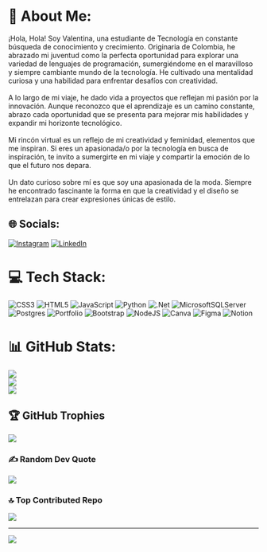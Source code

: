 # 💫 About Me:
¡Hola, Hola! Soy Valentina, una estudiante de Tecnología en constante búsqueda de conocimiento y crecimiento. Originaria de Colombia, he abrazado mi juventud como la perfecta oportunidad para explorar  una variedad de lenguajes de programación, sumergiéndome en el maravilloso y siempre cambiante mundo de la tecnología. He cultivado una mentalidad curiosa y una habilidad para enfrentar desafíos con creatividad.<br><br>A lo largo de mi viaje, he dado vida a proyectos que reflejan mi pasión por la innovación. Aunque reconozco que el aprendizaje es un camino constante, abrazo cada oportunidad que se presenta para mejorar mis habilidades y expandir mi horizonte tecnológico.<br><br>Mi rincón virtual es un reflejo de mi creatividad y feminidad, elementos que me inspiran. Si eres un apasionada/o por la tecnología en busca de inspiración, te invito a sumergirte en mi viaje y compartir la emoción de lo que el futuro nos depara.<br><br>Un dato curioso sobre mí es que soy una apasionada de la moda. Siempre he encontrado fascinante la forma en que la creatividad y el diseño se entrelazan para crear expresiones únicas de estilo.


## 🌐 Socials:
[![Instagram](https://img.shields.io/badge/Instagram-%23E4405F.svg?logo=Instagram&logoColor=white)](https://instagram.com/valentinave.ra) [![LinkedIn](https://img.shields.io/badge/LinkedIn-%230077B5.svg?logo=linkedin&logoColor=white)](https://linkedin.com/in/https://www.linkedin.com/in/valentina-vera-vergara/) 

# 💻 Tech Stack:
![CSS3](https://img.shields.io/badge/css3-%231572B6.svg?style=for-the-badge&logo=css3&logoColor=white) ![HTML5](https://img.shields.io/badge/html5-%23E34F26.svg?style=for-the-badge&logo=html5&logoColor=white) ![JavaScript](https://img.shields.io/badge/javascript-%23323330.svg?style=for-the-badge&logo=javascript&logoColor=%23F7DF1E) ![Python](https://img.shields.io/badge/python-3670A0?style=for-the-badge&logo=python&logoColor=ffdd54) ![.Net](https://img.shields.io/badge/.NET-5C2D91?style=for-the-badge&logo=.net&logoColor=white) ![MicrosoftSQLServer](https://img.shields.io/badge/Microsoft%20SQL%20Sever-CC2927?style=for-the-badge&logo=microsoft%20sql%20server&logoColor=white) ![Postgres](https://img.shields.io/badge/postgres-%23316192.svg?style=for-the-badge&logo=postgresql&logoColor=white) ![Portfolio](https://img.shields.io/badge/Portfolio-%23000000.svg?style=for-the-badge&logo=firefox&logoColor=#FF7139) ![Bootstrap](https://img.shields.io/badge/bootstrap-%23563D7C.svg?style=for-the-badge&logo=bootstrap&logoColor=white) ![NodeJS](https://img.shields.io/badge/node.js-6DA55F?style=for-the-badge&logo=node.js&logoColor=white) ![Canva](https://img.shields.io/badge/Canva-%2300C4CC.svg?style=for-the-badge&logo=Canva&logoColor=white) 	![Figma](https://img.shields.io/badge/figma-%23F24E1E.svg?style=for-the-badge&logo=figma&logoColor=white) ![Notion](https://img.shields.io/badge/Notion-%23000000.svg?style=for-the-badge&logo=notion&logoColor=white)
# 📊 GitHub Stats:
![](https://github-readme-stats.vercel.app/api?username=valentinaver&theme=radical&hide_border=true&include_all_commits=false&count_private=false)<br/>
![](https://github-readme-streak-stats.herokuapp.com/?user=valentinaver&theme=radical&hide_border=true)<br/>
![](https://github-readme-stats.vercel.app/api/top-langs/?username=valentinaver&theme=radical&hide_border=true&include_all_commits=false&count_private=false&layout=compact)

## 🏆 GitHub Trophies
![](https://github-profile-trophy.vercel.app/?username=valentinaver&theme=radical&no-frame=true&no-bg=false&margin-w=4)

### ✍️ Random Dev Quote
![](https://quotes-github-readme.vercel.app/api?type=vetical&theme=radical)

### 🔝 Top Contributed Repo
![](https://github-contributor-stats.vercel.app/api?username=valentinaver&limit=5&theme=radical&combine_all_yearly_contributions=true)

---
[![](https://visitcount.itsvg.in/api?id=valentinaver&icon=0&color=10)](https://visitcount.itsvg.in)

<!-- Proudly created with GPRM ( https://gprm.itsvg.in ) -->
